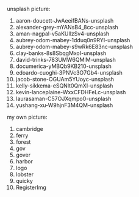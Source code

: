 unsplash picture: 

1. aaron-doucett-JwAeeifBANs-unsplash
2. alexander-grey-mYANsB4_8cc-unsplash
3. aman-nagpal-v5aKUIlzSv4-unsplash
4. aubrey-odom-mabey-1dduq0n9RYI-unsplash
5. aubrey-odom-mabey-s9wRk6E83nc-unsplash
6. clay-banks-8s8SbqgMxoI-unsplash
7. david-trinks-783UMW6QMIM-unsplash
8. documerica-yMBQb9KB210-unsplash
9. edoardo-cuoghi-3PNVc3O7Gb4-unsplash
10. jacob-stone-OGUAm5YUoyc-unsplash
11. kelly-sikkema-eSQNlt0QmXI-unsplash
12. kevin-lanceplaine-WxxCFDHFeLc-unsplash
13. laurasaman-C57OJXqmpo0-unsplash
14. yushang-xu-W9hjnF3M4QM-unsplash

my own picture:

1. cambridge
2. ferry
3. forest
4. gov
5. gover
6. harbor
7. logo
8. lobster
9. quicky
10. RegisterImg
